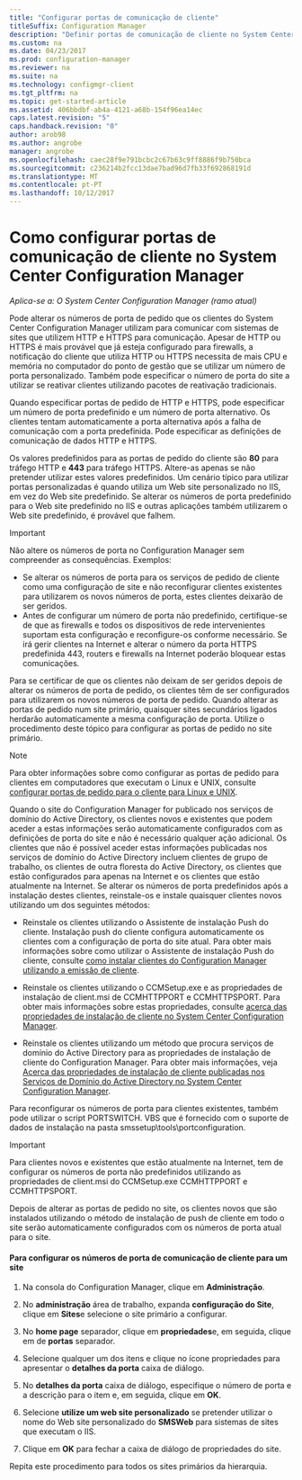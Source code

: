 ```yaml
---
title: "Configurar portas de comunicação de cliente"
titleSuffix: Configuration Manager
description: "Definir portas de comunicação de cliente no System Center Configuration Manager."
ms.custom: na
ms.date: 04/23/2017
ms.prod: configuration-manager
ms.reviewer: na
ms.suite: na
ms.technology: configmgr-client
ms.tgt_pltfrm: na
ms.topic: get-started-article
ms.assetid: 406bbdbf-ab4a-4121-a68b-154f96ea14ec
caps.latest.revision: "5"
caps.handback.revision: "0"
author: arob98
ms.author: angrobe
manager: angrobe
ms.openlocfilehash: caec28f9e791bcbc2c67b63c9ff8886f9b750bca
ms.sourcegitcommit: c236214b2fcc13dae7bad96d7fb33f692868191d
ms.translationtype: MT
ms.contentlocale: pt-PT
ms.lasthandoff: 10/12/2017
---
```

# <a name="how-to-configure-client-communication-ports-in-system-center-configuration-manager"></a>Como configurar portas de comunicação de cliente no System Center Configuration Manager

*Aplica-se a: O System Center Configuration Manager (ramo atual)*

Pode alterar os números de porta de pedido que os clientes do System Center Configuration Manager utilizam para comunicar com sistemas de sites que utilizem HTTP e HTTPS para comunicação. Apesar de HTTP ou HTTPS é mais provável que já esteja configurado para firewalls, a notificação do cliente que utiliza HTTP ou HTTPS necessita de mais CPU e memória no computador do ponto de gestão que se utilizar um número de porta personalizado. Também pode especificar o número de porta do site a utilizar se reativar clientes utilizando pacotes de reativação tradicionais.  

 Quando especificar portas de pedido de HTTP e HTTPS, pode especificar um número de porta predefinido e um número de porta alternativo. Os clientes tentam automaticamente a porta alternativa após a falha de comunicação com a porta predefinida. Pode especificar as definições de comunicação de dados HTTP e HTTPS.  

 Os valores predefinidos para as portas de pedido do cliente são **80** para tráfego HTTP e **443** para tráfego HTTPS. Altere-as apenas se não pretender utilizar estes valores predefinidos. Um cenário típico para utilizar portas personalizadas é quando utiliza um Web site personalizado no IIS, em vez do Web site predefinido. Se alterar os números de porta predefinido para o Web site predefinido no IIS e outras aplicações também utilizarem o Web site predefinido, é provável que falhem.  

> [!IMPORTANT]  
>  Não altere os números de porta no Configuration Manager sem compreender as consequências. Exemplos:  
>   
>  -   Se alterar os números de porta para os serviços de pedido de cliente como uma configuração de site e não reconfigurar clientes existentes para utilizarem os novos números de porta, estes clientes deixarão de ser geridos.  
> -   Antes de configurar um número de porta não predefinido, certifique-se de que as firewalls e todos os dispositivos de rede intervenientes suportam esta configuração e reconfigure-os conforme necessário. Se irá gerir clientes na Internet e alterar o número da porta HTTPS predefinida 443, routers e firewalls na Internet poderão bloquear estas comunicações.  

 Para se certificar de que os clientes não deixam de ser geridos depois de alterar os números de porta de pedido, os clientes têm de ser configurados para utilizarem os novos números de porta de pedido. Quando alterar as portas de pedido num site primário, quaisquer sites secundários ligados herdarão automaticamente a mesma configuração de porta. Utilize o procedimento deste tópico para configurar as portas de pedido no site primário.  

> [!NOTE]  
>  Para obter informações sobre como configurar as portas de pedido para clientes em computadores que executam o Linux e UNIX, consulte [configurar portas de pedido para o cliente para Linux e UNIX](../../../core/clients/deploy/deploy-clients-to-unix-and-linux-servers.md#BKMK_ConfigLnUClientCommuincations).  

 Quando o site do Configuration Manager for publicado nos serviços de domínio do Active Directory, os clientes novos e existentes que podem aceder a estas informações serão automaticamente configurados com as definições de porta do site e não é necessário qualquer ação adicional. Os clientes que não é possível aceder estas informações publicadas nos serviços de domínio do Active Directory incluem clientes de grupo de trabalho, os clientes de outra floresta do Active Directory, os clientes que estão configurados para apenas na Internet e os clientes que estão atualmente na Internet. Se alterar os números de porta predefinidos após a instalação destes clientes, reinstale-os e instale quaisquer clientes novos utilizando um dos seguintes métodos:  

-   Reinstale os clientes utilizando o Assistente de instalação Push do cliente. Instalação push do cliente configura automaticamente os clientes com a configuração de porta do site atual. Para obter mais informações sobre como utilizar o Assistente de instalação Push do cliente, consulte [como instalar clientes do Configuration Manager utilizando a emissão de cliente](../../../core/clients/deploy/deploy-clients-to-windows-computers.md#BKMK_ClientPush).  

-   Reinstale os clientes utilizando o CCMSetup.exe e as propriedades de instalação de client.msi de CCMHTTPPORT e CCMHTTPSPORT. Para obter mais informações sobre estas propriedades, consulte [acerca das propriedades de instalação de cliente no System Center Configuration Manager](../../../core/clients/deploy/about-client-installation-properties.md).  

-   Reinstale os clientes utilizando um método que procura serviços de domínio do Active Directory para as propriedades de instalação de cliente do Configuration Manager. Para obter mais informações, veja [Acerca das propriedades de instalação de cliente publicadas nos Serviços de Domínio do Active Directory no System Center Configuration Manager](../../../core/clients/deploy/about-client-installation-properties-published-to-active-directory-domain-services.md).  

 Para reconfigurar os números de porta para clientes existentes, também pode utilizar o script PORTSWITCH. VBS que é fornecido com o suporte de dados de instalação na pasta smssetup\tools\portconfiguration.  

> [!IMPORTANT]  
>  Para clientes novos e existentes que estão atualmente na Internet, tem de configurar os números de porta não predefinidos utilizando as propriedades de client.msi do CCMSetup.exe CCMHTTPPORT e CCMHTTPSPORT.  

 Depois de alterar as portas de pedido no site, os clientes novos que são instalados utilizando o método de instalação de push de cliente em todo o site serão automaticamente configurados com os números de porta atual para o site.  

#### <a name="to-configure-the-client-communication-port-numbers-for-a-site"></a>Para configurar os números de porta de comunicação de cliente para um site  

1.  Na consola do Configuration Manager, clique em **Administração**.  

2.  No **administração** área de trabalho, expanda **configuração do Site**, clique em **Sites**e selecione o site primário a configurar.  

3.  No **home page** separador, clique em **propriedades**e, em seguida, clique em de **portas** separador.  

4.  Selecione qualquer um dos itens e clique no ícone propriedades para apresentar o **detalhes da porta** caixa de diálogo.  

5.  No **detalhes da porta** caixa de diálogo, especifique o número de porta e a descrição para o item e, em seguida, clique em **OK**.  

6.  Selecione **utilize um web site personalizado** se pretender utilizar o nome do Web site personalizado do **SMSWeb** para sistemas de sites que executam o IIS.  

7.  Clique em **OK** para fechar a caixa de diálogo de propriedades do site.  

 Repita este procedimento para todos os sites primários da hierarquia.
